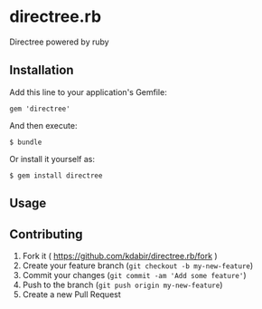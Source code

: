 directree.rb
============

Directree powered by ruby

## Installation

Add this line to your application's Gemfile:

    gem 'directree'

And then execute:

    $ bundle

Or install it yourself as:

    $ gem install directree

## Usage



## Contributing

1. Fork it ( https://github.com/kdabir/directree.rb/fork )
2. Create your feature branch (`git checkout -b my-new-feature`)
3. Commit your changes (`git commit -am 'Add some feature'`)
4. Push to the branch (`git push origin my-new-feature`)
5. Create a new Pull Request
